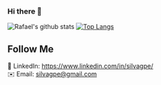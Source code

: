 ### Hi there 👋

![Rafael's github stats](https://github-readme-stats.vercel.app/api?username=silvagpe&show_icons=true&theme=dracula)
[![Top Langs](https://github-readme-stats.vercel.app/api/top-langs/?username=silvagpe&theme=dracula)](https://github.com/anuraghazra/github-readme-stats)


## Follow Me
💼 LinkedIn: https://www.linkedin.com/in/silvagpe/<br/>
✉️ Email: silvagpe@gmail.com


<!--
**silvagpe/silvagpe** is a ✨ _special_ ✨ repository because its `README.md` (this file) appears on your GitHub profile.



Here are some ideas to get you started:

- 🔭 I’m currently working on ...
- 🌱 I’m currently learning ...
- 👯 I’m looking to collaborate on ...
- 🤔 I’m looking for help with ...
- 💬 Ask me about ...
- 📫 How to reach me: ...
- 😄 Pronouns: ...
- ⚡ Fun fact: ...
-->
